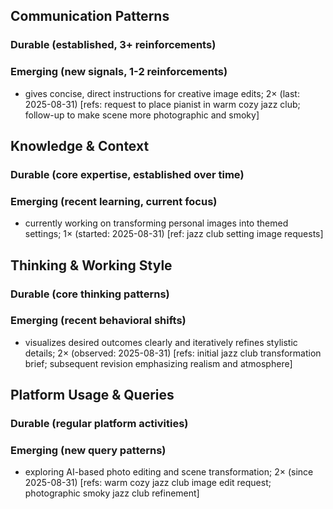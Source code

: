 ## Communication Patterns
### Durable (established, 3+ reinforcements)

### Emerging (new signals, 1-2 reinforcements)
- gives concise, direct instructions for creative image edits; 2× (last: 2025-08-31) [refs: request to place pianist in warm cozy jazz club; follow-up to make scene more photographic and smoky]

## Knowledge & Context
### Durable (core expertise, established over time)

### Emerging (recent learning, current focus)
- currently working on transforming personal images into themed settings; 1× (started: 2025-08-31) [ref: jazz club setting image requests]

## Thinking & Working Style
### Durable (core thinking patterns)

### Emerging (recent behavioral shifts)
- visualizes desired outcomes clearly and iteratively refines stylistic details; 2× (observed: 2025-08-31) [refs: initial jazz club transformation brief; subsequent revision emphasizing realism and atmosphere]

## Platform Usage & Queries
### Durable (regular platform activities)

### Emerging (new query patterns)
- exploring AI-based photo editing and scene transformation; 2× (since 2025-08-31) [refs: warm cozy jazz club image edit request; photographic smoky jazz club refinement]
